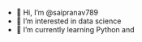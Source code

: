 - 👋 Hi, I’m @saipranav789
- 👀 I’m interested in data science
- 🌱 I’m currently learning Python and 

<!---
saipranav789/saipranav789 is a ✨ special ✨ repository because its `README.md` (this file) appears on your GitHub profile.
You can click the Preview link to take a look at your changes.
--->
